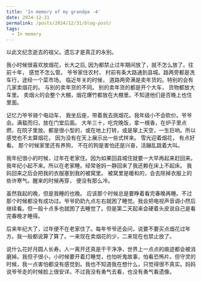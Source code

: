 ```yaml
---
title: 'In memory of my grandpa -4'
date: 2024-12-31
permalink: /posts/2024/12/31/blog-post/
tags:
  - In memory
---
```

以此文纪念逝去的祖父。遗忘才是真正的永别。


我小时候很喜欢放烟花，长大之后, 因为都禁止过年期间放了，就不怎么放了。往前十年， 感觉不怎么管。 爷爷家住农村， 村前有条大路通到县城。路两旁都是洗车行，途经一个菜市场。 临近年关的时候， 道路两旁满是卖年货的。特别的会有几家卖烟花的。 与别的卖年货的不同。 别的卖年货的都是开个大车， 货物都放大车里。 卖烟火的会整个大棚，烟花爆竹都放在大棚里。不知道他们是否晚上也住里面。

记忆力爷爷骑个电动车， 我坐后座，带着我去挑烟花。我年级小不会砍价。爷爷会。满载而归，放在门堂后面。 大年三十，吃完晚饭，拿一根香，在炉子里点燃，在院子里放。都是很小型的，或在地上打转，或是窜上天空，一生巨响。所以感觉也不太算烟花， 因为没有在天上展示出一些式样来。 雪光迎着烟花， 有点好看。 那个时候家里还有养狗， 不在的狗是害怕还是兴奋，活蹦乱跳着大叫。

我年纪很小的时候，过年在老家住。因为如果回县城住就要一大早再起来赶回来。 我年纪小起不来。所以在老家睡。经常爸妈一静回来了我还赖在床上不起床。 我妈回来之后会把我的衣服塞到我的被窝里。 被窝里是暖和的，会去除掉衣服上的些许寒气。醒来的时候再穿， 便没有那么冷。

虽然我起的晚，但是我睡的也晚。 应该那个时候总是要睁着看完春晚再睡。不过那个时候都没有成功过。爷爷奶奶九点左右就困了睡觉。我会把电视声音调小然后继续看。但一般十点多也就困了去睡觉了。但是第二天起来会硬着头皮说自己是看完春晚才睡得。

后来年纪大了，过年便不在老家住了。每年爷爷还会问，说要不要买点烟花过年方。我一般都说算了算了。一来现在卖烟花的少，二来现在也禁止放了。

说什么花好月圆人长寿。人一离开还真是干干净净，世界上一点点的痕迹都会被消磨掉。我但子很小，小时候要开着灯睡觉，也怕听鬼故事，怕看恐怖片。但守灵的时候，我一点害怕都没有感觉到。我也不知道我在想什么，只觉得很不真实。妈妈说爷爷走的时候脸上很安详。不过我没有勇气去看，也没有勇气看遗像。